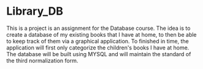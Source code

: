 # Library_DB
This is a project is an assignment for the Database course.
The idea is to create a database of my existing books that I have at home, to then be able to keep track of them via a graphical application.
To finished in time, the application will first only categorize the children's books I have at home. The database will be built using MYSQL and will maintain the standard of the third normalization form.
